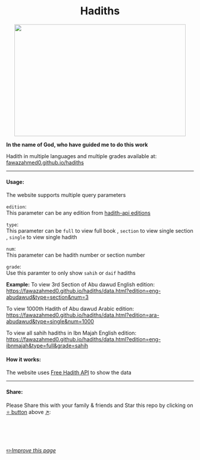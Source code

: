<h1 align="center">Hadiths</h1>

<p align="center">
  <img width="460" height="300" src="https://raw.githubusercontent.com/fawazahmed0/hadiths/main/template/icons/512x512.png">
</p>


**In the name of God, who have guided me to do this work**

Hadith in multiple languages and multiple grades available at:<br> [fawazahmed0.github.io/hadiths](https://fawazahmed0.github.io/hadiths)

---
#### Usage:
The website supports multiple query parameters

`edition`:<br>
This parameter can be any edition from [hadith-api editions](https://cdn.jsdelivr.net/gh/fawazahmed0/hadith-api@1/editions.json) 

`type`:<br>
This parameter can be `full` to view full book , `section` to view single section , `single` to view single hadith

`num`:<br>
This parameter can be hadith number or section number

`grade`:<br>
Use this paramter to only show `sahih` or `daif` hadiths

**Example:**
To view 3rd Section of Abu dawud English edition:
https://fawazahmed0.github.io/hadiths/data.html?edition=eng-abudawud&type=section&num=3

To view 1000th Hadith of Abu dawud Arabic edition:
https://fawazahmed0.github.io/hadiths/data.html?edition=ara-abudawud&type=single&num=1000

To view all sahih hadiths in Ibn Majah English edition:
https://fawazahmed0.github.io/hadiths/data.html?edition=eng-ibnmajah&type=full&grade=sahih


#### How it works:
The website uses [Free Hadith API](https://github.com/fawazahmed0/hadith-api) to show the data

---
#### Share:
Please Share this with your family & friends and Star this repo by clicking on [:star: button](#) above [:arrow_upper_right:](#):<br>


<br>
<br>
<br>

[:pencil2:*Improve this page*](https://github.com/fawazahmed0/quran/edit/main/README.md)
